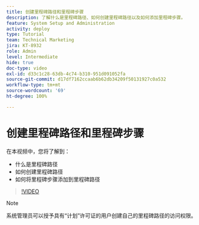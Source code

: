 ```yaml
---
title: 创建里程碑路径和里程碑步骤
description: 了解什么是里程碑路径、如何创建里程碑路径以及如何添加里程碑步骤。
feature: System Setup and Administration
activity: deploy
type: Tutorial
team: Technical Marketing
jira: KT-8932
role: Admin
level: Intermediate
hide: true
doc-type: video
exl-id: d33c1c28-63db-4c74-b310-951d091052fa
source-git-commit: d17df7162ccaab6b62db34209f50131927c0a532
workflow-type: tm+mt
source-wordcount: '69'
ht-degree: 100%

---
```


# 创建里程碑路径和里程碑步骤

在本视频中，您将了解到：

* 什么是里程碑路径
* 如何创建里程碑路径
* 如何将里程碑步骤添加到里程碑路径

>[!VIDEO](https://video.tv.adobe.com/v/335204/?quality=12&learn=on&enablevpops)

>[!NOTE]
>
>系统管理员可以授予具有“计划”许可证的用户创建自己的里程碑路径的访问权限。
